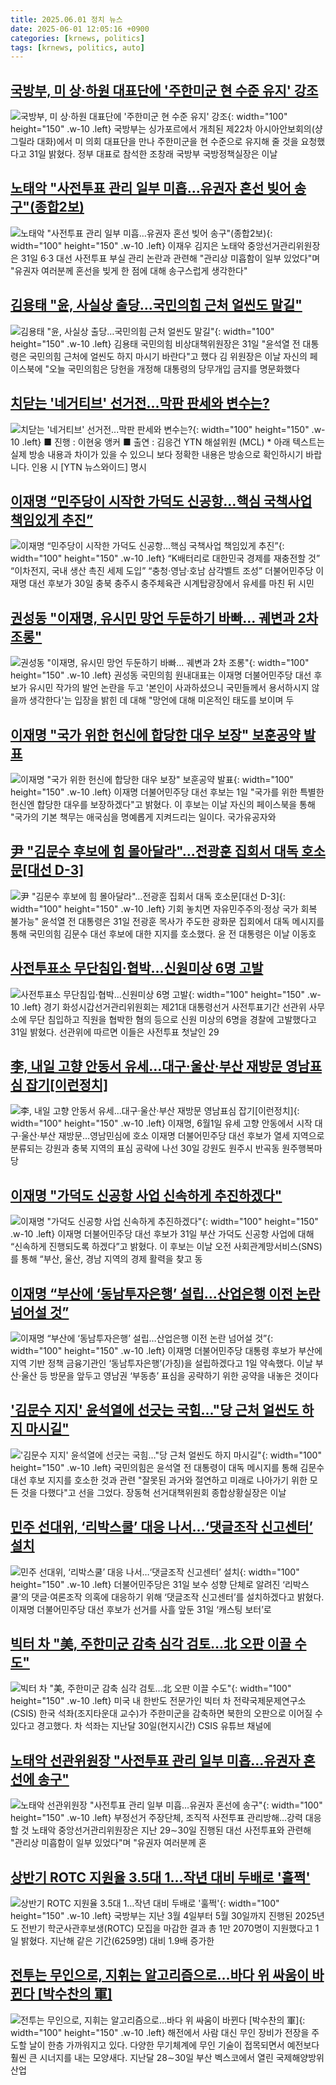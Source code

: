 ```yaml
---
title: 2025.06.01 정치 뉴스
date: 2025-06-01 12:05:16 +0900
categories: [krnews, politics]
tags: [krnews, politics, auto]
---
```

## [국방부, 미 상·하원 대표단에 '주한미군 현 수준 유지' 강조](https://n.news.naver.com/mnews/article/003/0013278488)

![국방부, 미 상·하원 대표단에 '주한미군 현 수준 유지' 강조](https://mimgnews.pstatic.net/image/origin/003/2025/05/31/13278488.jpg?type=nf220_150){: width="100" height="150" .w-10 .left}
국방부는 싱가포르에서 개최된 제22차 아시아안보회의(샹그릴라 대화)에서 미 의회 대표단을 만나 주한미군을 현 수준으로 유지해 줄 것을 요청했다고 31일 밝혔다. 정부 대표로 참석한 조창래 국방부 국방정책실장은 이날

## [노태악 "사전투표 관리 일부 미흡…유권자 혼선 빚어 송구"(종합2보)](https://n.news.naver.com/mnews/article/003/0013278493)

![노태악 "사전투표 관리 일부 미흡…유권자 혼선 빚어 송구"(종합2보)](https://mimgnews.pstatic.net/image/origin/003/2025/05/31/13278493.jpg?type=nf220_150){: width="100" height="150" .w-10 .left}
이재우 김지은 노태악 중앙선거관리위원장은 31일 6·3 대선 사전투표 부실 관리 논란과 관련해 "관리상 미흡함이 일부 있었다"며 "유권자 여러분께 혼선을 빚게 한 점에 대해 송구스럽게 생각한다"

## [김용태 "윤, 사실상 출당…국민의힘 근처 얼씬도 말길"](https://n.news.naver.com/mnews/article/003/0013278305)

![김용태 "윤, 사실상 출당…국민의힘 근처 얼씬도 말길"](https://mimgnews.pstatic.net/image/origin/003/2025/05/31/13278305.jpg?type=nf220_150){: width="100" height="150" .w-10 .left}
김용태 국민의힘 비상대책위원장은 31일 "윤석열 전 대통령은 국민의힘 근처에 얼씬도 하지 마시기 바란다"고 했다 김 위원장은 이날 자신의 페이스북에 "오늘 국민의힘은 당헌을 개정해 대통령의 당무개입 금지를 명문화했다

## [치닫는 '네거티브' 선거전...막판 판세와 변수는?](https://n.news.naver.com/mnews/article/052/0002200239)

![치닫는 '네거티브' 선거전...막판 판세와 변수는?](https://mimgnews.pstatic.net/image/origin/052/2025/05/31/2200239.jpg?type=nf220_150){: width="100" height="150" .w-10 .left}
■ 진행 : 이현웅 앵커 ■ 출연 : 김응건 YTN 해설위원 (MCL) * 아래 텍스트는 실제 방송 내용과 차이가 있을 수 있으니 보다 정확한 내용은 방송으로 확인하시기 바랍니다. 인용 시 [YTN 뉴스와이드] 명시

## [이재명 “민주당이 시작한 가덕도 신공항…핵심 국책사업 책임있게 추진”](https://n.news.naver.com/mnews/article/022/0004039875)

![이재명 “민주당이 시작한 가덕도 신공항…핵심 국책사업 책임있게 추진”](https://mimgnews.pstatic.net/image/origin/022/2025/05/31/4039875.jpg?type=nf220_150){: width="100" height="150" .w-10 .left}
“K배터리로 대한민국 경제를 재충전할 것” “이차전지, 국내 생산 촉진 세제 도입” “충청·영남·호남 삼각벨트 조성” 더불어민주당 이재명 대선 후보가 30일 충북 충주시 충주체육관 시계탑광장에서 유세를 마친 뒤 시민

## [권성동 "이재명, 유시민 망언 두둔하기 바빠… 궤변과 2차 조롱"](https://n.news.naver.com/mnews/article/417/0001080531)

![권성동 "이재명, 유시민 망언 두둔하기 바빠… 궤변과 2차 조롱"](https://mimgnews.pstatic.net/image/origin/417/2025/06/01/1080531.jpg?type=nf220_150){: width="100" height="150" .w-10 .left}
권성동 국민의힘 원내대표는 이재명 더불어민주당 대선 후보가 유시민 작가의 발언 논란을 두고 '본인이 사과하셨으니 국민들께서 용서하시지 않을까 생각한다'는 입장을 밝힌 데 대해 "망언에 대해 미온적인 태도를 보이며 두

## [이재명 "국가 위한 헌신에 합당한 대우 보장" 보훈공약 발표](https://n.news.naver.com/mnews/article/656/0000134404)

![이재명 "국가 위한 헌신에 합당한 대우 보장" 보훈공약 발표](https://mimgnews.pstatic.net/image/origin/656/2025/06/01/134404.jpg?type=nf220_150){: width="100" height="150" .w-10 .left}
이재명 더불어민주당 대선 후보는 1일 "국가를 위한 특별한 헌신엔 합당한 대우를 보장하겠다"고 밝혔다. 이 후보는 이날 자신의 페이스북을 통해 "국가의 기본 책무는 애국심을 명예롭게 지켜드리는 일이다. 국가유공자와

## [尹 "김문수 후보에 힘 몰아달라"…전광훈 집회서 대독 호소문[대선 D-3]](https://n.news.naver.com/mnews/article/001/0015423933)

![尹 "김문수 후보에 힘 몰아달라"…전광훈 집회서 대독 호소문[대선 D-3]](https://mimgnews.pstatic.net/image/origin/001/2025/05/31/15423933.jpg?type=nf220_150){: width="100" height="150" .w-10 .left}
기회 놓치면 자유민주주의·정상 국가 회복 불가능" 윤석열 전 대통령은 31일 전광훈 목사가 주도한 광화문 집회에서 대독 메시지를 통해 국민의힘 김문수 대선 후보에 대한 지지를 호소했다. 윤 전 대통령은 이날 이동호

## [사전투표소 무단침입·협박…신원미상 6명 고발](https://n.news.naver.com/mnews/article/003/0013278332)

![사전투표소 무단침입·협박…신원미상 6명 고발](https://mimgnews.pstatic.net/image/origin/003/2025/05/31/13278332.jpg?type=nf220_150){: width="100" height="150" .w-10 .left}
경기 화성시갑선거관리위원회는 제21대 대통령선거 사전투표기간 선관위 사무소에 무단 침입하고 직원을 협박한 혐의 등으로 신원 미상의 6명을 경찰에 고발했다고 31일 밝혔다. 선관위에 따르면 이들은 사전투표 첫날인 29

## [李, 내일 고향 안동서 유세…대구·울산·부산 재방문 영남표심 잡기[이런정치]](https://n.news.naver.com/mnews/article/016/0002479116)

![李, 내일 고향 안동서 유세…대구·울산·부산 재방문 영남표심 잡기[이런정치]](https://mimgnews.pstatic.net/image/origin/016/2025/05/31/2479116.jpg?type=nf220_150){: width="100" height="150" .w-10 .left}
이재명, 6월1일 유세 고향 안동에서 시작 대구·울산·부산 재방문…영남민심에 호소 이재명 더불어민주당 대선 후보가 열세 지역으로 분류되는 강원과 충북 지역의 표심 공략에 나선 30일 강원도 원주시 반곡동 원주행복마당

## [이재명 "가덕도 신공항 사업 신속하게 추진하겠다"](https://n.news.naver.com/mnews/article/014/0005357340)

![이재명 "가덕도 신공항 사업 신속하게 추진하겠다"](https://mimgnews.pstatic.net/image/origin/014/2025/05/31/5357340.jpg?type=nf220_150){: width="100" height="150" .w-10 .left}
이재명 더불어민주당 대선 후보가 31일 부산 가덕도 신공항 사업에 대해 “신속하게 진행되도록 하겠다”고 밝혔다. 이 후보는 이날 오전 사회관계망서비스(SNS)를 통해 “부산, 울산, 경남 지역의 경제 활력을 찾고 동

## [이재명 “부산에 ‘동남투자은행’ 설립…산업은행 이전 논란 넘어설 것”](https://n.news.naver.com/mnews/article/028/0002748752)

![이재명 “부산에 ‘동남투자은행’ 설립…산업은행 이전 논란 넘어설 것”](https://mimgnews.pstatic.net/image/origin/028/2025/06/01/2748752.jpg?type=nf220_150){: width="100" height="150" .w-10 .left}
이재명 더불어민주당 대통령 후보가 부산에 지역 기반 정책 금융기관인 ‘동남투자은행’(가칭)을 설립하겠다고 1일 약속했다. 이날 부산·울산 등 방문을 앞두고 영남권 ‘부동층’ 표심을 공략하기 위한 공약을 내놓은 것이다

## ['김문수 지지' 윤석열에 선긋는 국힘…"당 근처 얼씬도 하지 마시길"](https://n.news.naver.com/mnews/article/277/0005601518)

!['김문수 지지' 윤석열에 선긋는 국힘…"당 근처 얼씬도 하지 마시길"](https://mimgnews.pstatic.net/image/origin/277/2025/06/01/5601518.jpg?type=nf220_150){: width="100" height="150" .w-10 .left}
국민의힘은 윤석열 전 대통령이 대독 메시지를 통해 김문수 대선 후보 지지를 호소한 것과 관련 "잘못된 과거와 절연하고 미래로 나아가기 위한 모든 것을 다했다"고 선을 그었다. 장동혁 선거대책위원회 종합상황실장은 이날

## [민주 선대위, ‘리박스쿨’ 대응 나서…‘댓글조작 신고센터’ 설치](https://n.news.naver.com/mnews/article/018/0006028596)

![민주 선대위, ‘리박스쿨’ 대응 나서…‘댓글조작 신고센터’ 설치](https://mimgnews.pstatic.net/image/origin/018/2025/05/31/6028596.jpg?type=nf220_150){: width="100" height="150" .w-10 .left}
더불어민주당은 31일 보수 성향 단체로 알려진 ‘리박스쿨’의 댓글·여론조작 의혹에 대응하기 위해 ‘댓글조작 신고센터’를 설치하겠다고 밝혔다. 이재명 더불어민주당 대선 후보가 선거를 사흘 앞둔 31일 ‘캐스팅 보터’로

## [빅터 차 "美, 주한미군 감축 심각 검토…北 오판 이끌 수도"](https://n.news.naver.com/mnews/article/025/0003445013)

![빅터 차 "美, 주한미군 감축 심각 검토…北 오판 이끌 수도"](https://mimgnews.pstatic.net/image/origin/025/2025/06/01/3445013.jpg?type=nf220_150){: width="100" height="150" .w-10 .left}
미국 내 한반도 전문가인 빅터 차 전략국제문제연구소(CSIS) 한국 석좌(조지타운대 교수)가 주한미군을 감축하면 북한의 오판으로 이어질 수 있다고 경고했다. 차 석좌는 지난달 30일(현지시간) CSIS 유튜브 채널에

## [노태악 선관위원장 "사전투표 관리 일부 미흡…유권자 혼선에 송구"](https://n.news.naver.com/mnews/article/001/0015423934)

![노태악 선관위원장 "사전투표 관리 일부 미흡…유권자 혼선에 송구"](https://mimgnews.pstatic.net/image/origin/001/2025/05/31/15423934.jpg?type=nf220_150){: width="100" height="150" .w-10 .left}
부정선거 주장단체, 조직적 사전투표 관리방해…강력 대응할 것 노태악 중앙선거관리위원장은 지난 29∼30일 진행된 대선 사전투표와 관련해 "관리상 미흡함이 일부 있었다"며 "유권자 여러분께 혼

## [상반기 ROTC 지원율 3.5대 1…작년 대비 두배로 '훌쩍'](https://n.news.naver.com/mnews/article/018/0006028708)

![상반기 ROTC 지원율 3.5대 1…작년 대비 두배로 '훌쩍'](https://mimgnews.pstatic.net/image/origin/018/2025/06/01/6028708.jpg?type=nf220_150){: width="100" height="150" .w-10 .left}
국방부는 지난 3월 4일부터 5월 30일까지 진행된 2025년도 전반기 학군사관후보생(ROTC) 모집을 마감한 결과 총 1만 2070명이 지원했다고 1일 밝혔다. 지난해 같은 기간(6259명) 대비 1.9배 증가한

## [전투는 무인으로, 지휘는 알고리즘으로…바다 위 싸움이 바뀐다 [박수찬의 軍]](https://n.news.naver.com/mnews/article/022/0004039972)

![전투는 무인으로, 지휘는 알고리즘으로…바다 위 싸움이 바뀐다 [박수찬의 軍]](https://mimgnews.pstatic.net/image/origin/022/2025/06/01/4039972.jpg?type=nf220_150){: width="100" height="150" .w-10 .left}
해전에서 사람 대신 무인 장비가 전장을 주도할 날이 한층 가까워지고 있다. 다양한 무기체계에 무인 기술이 접목되면서 예전보다 훨씬 큰 시너지를 내는 모양새다. 지난달 28∼30일 부산 벡스코에서 열린 국제해양방위산업

